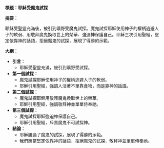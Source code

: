**標題：耶穌受魔鬼試探**

**摘要：**

耶穌受聖靈充滿後，被引到曠野受魔鬼試探。魔鬼試探耶穌使用神子的權柄逃避人子的軟弱、用敬拜魔鬼換取世上的榮華、強迫神保護自己。耶穌三次引用聖經，堅定依靠神的話語，拒絕魔鬼的試探，展現了得勝的示範。

**大綱：**

* **引言：**
    * 耶穌受聖靈充滿，被引到曠野受試探。
* **第一個試探：**
    * 魔鬼試探耶穌使用神子的權柄逃避人子的軟弱。
    * 耶穌引用聖經，強調人活著不單靠食物，而是靠神的話語。
* **第二個試探：**
    * 魔鬼試探耶穌用敬拜魔鬼換取世上的榮華。
    * 耶穌引用聖經，強調敬拜神並單單侍奉祂。
* **第三個試探：**
    * 魔鬼試探耶穌強迫神保護自己。
    * 耶穌引用聖經，斥責魔鬼不可試探神。
* **結論：**
    * 耶穌勝過了魔鬼的試探，展現了得勝的示範。
    * 我們應當堅定依靠神的話語，拒絕魔鬼的試探，敬拜神並單單侍奉祂。